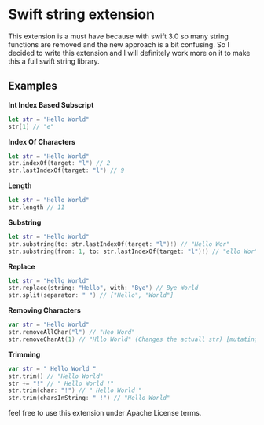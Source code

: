 # Swift string extension



This extension is a must have because with swift 3.0 so many string functions are removed and the new approach is a bit confusing. So I decided to write this extension and I will definitely work more on it to make this a full swift string library.

## Examples

<b>Int Index Based Subscript</b>
```swift
let str = "Hello World"
str[1] // "e"
```

<b>Index Of Characters</b>
```swift
let str = "Hello World"
str.indexOf(target: "l") // 2
str.lastIndexOf(target: "l") // 9
```

<b>Length</b>
```swift
let str = "Hello World"
str.length // 11
```

<b>Substring</b>
```swift
let str = "Hello World"
str.substring(to: str.lastIndexOf(target: "l")!) // "Hello Wor"
str.substring(from: 1, to: str.lastIndexOf(target: "l")!) // "ello Wor"
```

<b>Replace</b>
```swift
let str = "Hello World"
str.replace(string: "Hello", with: "Bye") // Bye World
str.split(separator: " ") // ["Hello", "World"]
```

<b>Removing Characters</b>
```swift
var str = "Hello World"
str.removeAllChar("l") // "Heo Word"
str.removeCharAt(1) // "Hllo World" (Changes the actuall str) [mutating]
```

<b>Trimming</b>
```swift
var str = " Hello World "
str.trim() // "Hello World"
str += "!" // " Hello World !"
str.trim(char: "!") // " Hello World "
str.trim(charsInString: " !") // "Hello World"
```

feel free to use this extension under Apache License terms.
